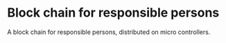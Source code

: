 # Block chain for responsible persons

 A block chain for responsible persons, distributed on micro controllers.
